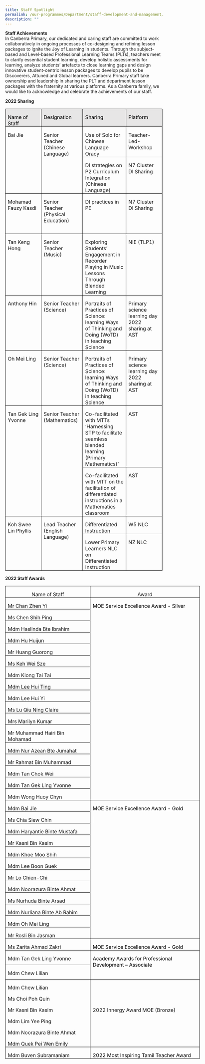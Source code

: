 ```yaml
---
title: Staff Spotlight
permalink: /our-programmes/Department/staff-development-and-management/
description: ""
---
```

**Staff Achievements**<br>
In Canberra Primary, our dedicated and caring staff are committed to work collaboratively in ongoing processes of co-designing and refining lesson packages to ignite the Joy of Learning in students. Through the subject-based and Level-based Professional Learning Teams (PLTs), teachers meet to clarify essential student learning, develop holistic assessments for learning, analyze students’ artefacts to close learning gaps and design innovative student-centric lesson packages to develop pupils to be Discoverers, Attuned and Global learners. 
Canberra Primary staff take ownership and leadership in sharing the PLT and department lesson packages with the fraternity at various platforms. As a Canberra family, we would like to acknowledge and celebrate the achievements of our staff. <br>

**2022 Sharing**

         

<table style="border-collapse:collapse;border:none;mso-border-alt:solid windowtext .5pt;
 mso-yfti-tbllook:1184;mso-padding-alt:0in 5.4pt 0in 5.4pt" cellpadding="0" cellspacing="0" border="1" class="MsoTableGrid"><tbody><tr style="mso-yfti-irow:0;mso-yfti-firstrow:yes"><td style="width:121.1pt;border:solid windowtext 1.0pt;
  mso-border-alt:solid windowtext .5pt;background:#E7E6E6;mso-background-themecolor:
  background2;padding:0in 5.4pt 0in 5.4pt" valign="top" width="161"><p style="margin-bottom:0in;line-height:normal" class="MsoNormal"><span style="color:black;mso-color-alt:windowtext;mso-ansi-language:
  EN-SG" lang="EN-SG">Name of Staff</span><span style="mso-ansi-language:EN-SG" lang="EN-SG"></span></p></td><td style="width:104.1pt;border:solid windowtext 1.0pt;
  border-left:none;mso-border-left-alt:solid windowtext .5pt;mso-border-alt:
  solid windowtext .5pt;background:#E7E6E6;mso-background-themecolor:background2;
  padding:0in 5.4pt 0in 5.4pt" valign="top" width="139"><p style="margin-bottom:0in;line-height:normal" class="MsoNormal"><span style="color:black;mso-color-alt:windowtext;mso-ansi-language:
  EN-SG" lang="EN-SG">Designation</span><span style="mso-ansi-language:EN-SG" lang="EN-SG"></span></p></td><td style="width:121.8pt;border:solid windowtext 1.0pt;
  border-left:none;mso-border-left-alt:solid windowtext .5pt;mso-border-alt:
  solid windowtext .5pt;background:#E7E6E6;mso-background-themecolor:background2;
  padding:0in 5.4pt 0in 5.4pt" valign="top" width="162"><p style="margin-bottom:0in;line-height:normal" class="MsoNormal"><span style="color:black;mso-color-alt:windowtext;mso-ansi-language:
  EN-SG" lang="EN-SG">Sharing</span><span style="mso-ansi-language:EN-SG" lang="EN-SG"></span></p></td><td style="width:120.5pt;border:solid windowtext 1.0pt;
  border-left:none;mso-border-left-alt:solid windowtext .5pt;mso-border-alt:
  solid windowtext .5pt;background:#E7E6E6;mso-background-themecolor:background2;
  padding:0in 5.4pt 0in 5.4pt" valign="top" width="161"><p style="margin-bottom:0in;line-height:normal" class="MsoNormal"><span style="color:black;mso-color-alt:windowtext;mso-ansi-language:
  EN-SG" lang="EN-SG">Platform</span><span style="mso-ansi-language:EN-SG" lang="EN-SG"></span></p></td></tr><tr style="mso-yfti-irow:1"><td style="width:121.1pt;border:solid windowtext 1.0pt;
  border-top:none;mso-border-top-alt:solid windowtext .5pt;mso-border-alt:solid windowtext .5pt;
  padding:0in 5.4pt 0in 5.4pt" valign="top" rowspan="2" width="161"><p style="margin-bottom:0in;line-height:normal" class="MsoNormal"><span style="mso-ansi-language:EN-SG" lang="EN-SG">Bai Jie</span></p></td><td style="width:104.1pt;border-top:none;
  border-left:none;border-bottom:solid windowtext 1.0pt;border-right:solid windowtext 1.0pt;
  mso-border-top-alt:solid windowtext .5pt;mso-border-left-alt:solid windowtext .5pt;
  mso-border-alt:solid windowtext .5pt;padding:0in 5.4pt 0in 5.4pt" valign="top" rowspan="2" width="139"><p style="margin-bottom:0in;line-height:normal" class="MsoNormal">Senior Teacher<span style="mso-ansi-language:EN-SG" lang="EN-SG"> (Chinese Language)</span></p><p style="margin-bottom:0in;line-height:normal" class="MsoNormal">&nbsp;</p></td><td style="width:121.8pt;border-top:none;border-left:
  none;border-bottom:solid windowtext 1.0pt;border-right:solid windowtext 1.0pt;
  mso-border-top-alt:solid windowtext .5pt;mso-border-left-alt:solid windowtext .5pt;
  mso-border-alt:solid windowtext .5pt;padding:0in 5.4pt 0in 5.4pt" valign="top" width="162"><p style="margin-bottom:0in;line-height:normal" class="MsoNormal">Use of Solo for Chinese Language Oracy<span style="mso-ansi-language:EN-SG" lang="EN-SG"></span></p></td><td style="width:120.5pt;border-top:none;border-left:
  none;border-bottom:solid windowtext 1.0pt;border-right:solid windowtext 1.0pt;
  mso-border-top-alt:solid windowtext .5pt;mso-border-left-alt:solid windowtext .5pt;
  mso-border-alt:solid windowtext .5pt;padding:0in 5.4pt 0in 5.4pt" valign="top" width="161"><p style="margin-bottom:0in;line-height:normal" class="MsoNormal"><span style="mso-ansi-language:EN-SG" lang="EN-SG">Teacher-Led-Workshop</span></p></td></tr><tr style="mso-yfti-irow:2"><td style="width:121.8pt;border-top:none;border-left:
  none;border-bottom:solid windowtext 1.0pt;border-right:solid windowtext 1.0pt;
  mso-border-top-alt:solid windowtext .5pt;mso-border-left-alt:solid windowtext .5pt;
  mso-border-alt:solid windowtext .5pt;padding:0in 5.4pt 0in 5.4pt" valign="top" width="162"><p style="margin-bottom:0in;line-height:normal" class="MsoNormal">DI strategies on P2 Curriculum Integration (Chinese Language)<span style="mso-ansi-language:EN-SG" lang="EN-SG"></span></p></td><td style="width:120.5pt;border-top:none;border-left:
  none;border-bottom:solid windowtext 1.0pt;border-right:solid windowtext 1.0pt;
  mso-border-top-alt:solid windowtext .5pt;mso-border-left-alt:solid windowtext .5pt;
  mso-border-alt:solid windowtext .5pt;padding:0in 5.4pt 0in 5.4pt" valign="top" width="161"><p style="margin-bottom:0in;line-height:normal" class="MsoNormal"><span style="mso-ansi-language:EN-SG" lang="EN-SG">N7 Cluster DI Sharing</span></p></td></tr><tr style="mso-yfti-irow:3"><td style="width:121.1pt;border:solid windowtext 1.0pt;
  border-top:none;mso-border-top-alt:solid windowtext .5pt;mso-border-alt:solid windowtext .5pt;
  padding:0in 5.4pt 0in 5.4pt" valign="top" width="161"><p style="margin-bottom:0in;line-height:normal" class="MsoNormal">Mohamad Fauzy Kasdi<span style="mso-ansi-language:EN-SG" lang="EN-SG"></span></p></td><td style="width:104.1pt;border-top:none;border-left:
  none;border-bottom:solid windowtext 1.0pt;border-right:solid windowtext 1.0pt;
  mso-border-top-alt:solid windowtext .5pt;mso-border-left-alt:solid windowtext .5pt;
  mso-border-alt:solid windowtext .5pt;padding:0in 5.4pt 0in 5.4pt" valign="top" width="139"><p style="margin-bottom:0in;line-height:normal" class="MsoNormal">Senior Teacher<span style="mso-ansi-language:EN-SG" lang="EN-SG"> (</span>Physical Education<span style="mso-ansi-language:EN-SG" lang="EN-SG">)</span></p></td><td style="width:121.8pt;border-top:none;border-left:
  none;border-bottom:solid windowtext 1.0pt;border-right:solid windowtext 1.0pt;
  mso-border-top-alt:solid windowtext .5pt;mso-border-left-alt:solid windowtext .5pt;
  mso-border-alt:solid windowtext .5pt;padding:0in 5.4pt 0in 5.4pt" valign="top" width="162"><p style="margin-bottom:0in;line-height:normal" class="MsoNormal">DI practices in PE</p><p style="margin-bottom:0in;line-height:normal" class="MsoNormal">&nbsp;</p><p style="margin-bottom:0in;line-height:normal" class="MsoNormal">&nbsp;</p></td><td style="width:120.5pt;border-top:none;border-left:
  none;border-bottom:solid windowtext 1.0pt;border-right:solid windowtext 1.0pt;
  mso-border-top-alt:solid windowtext .5pt;mso-border-left-alt:solid windowtext .5pt;
  mso-border-alt:solid windowtext .5pt;padding:0in 5.4pt 0in 5.4pt" valign="top" width="161"><p style="margin-bottom:0in;line-height:normal" class="MsoNormal"><span style="mso-ansi-language:EN-SG" lang="EN-SG">N7 Cluster DI Sharing</span></p></td></tr><tr style="mso-yfti-irow:4"><td style="width:121.1pt;border:solid windowtext 1.0pt;
  border-top:none;mso-border-top-alt:solid windowtext .5pt;mso-border-alt:solid windowtext .5pt;
  padding:0in 5.4pt 0in 5.4pt" valign="top" width="161"><p style="margin-bottom:0in;line-height:normal" class="MsoNormal"><span style="mso-ansi-language:EN-SG" lang="EN-SG">Tan Keng Hong</span></p></td><td style="width:104.1pt;border-top:none;border-left:
  none;border-bottom:solid windowtext 1.0pt;border-right:solid windowtext 1.0pt;
  mso-border-top-alt:solid windowtext .5pt;mso-border-left-alt:solid windowtext .5pt;
  mso-border-alt:solid windowtext .5pt;padding:0in 5.4pt 0in 5.4pt" valign="top" width="139"><p style="margin-bottom:0in;line-height:normal" class="MsoNormal">Senior Teacher<span style="mso-ansi-language:EN-SG" lang="EN-SG"> (Music)</span></p></td><td style="width:121.8pt;border-top:none;border-left:
  none;border-bottom:solid windowtext 1.0pt;border-right:solid windowtext 1.0pt;
  mso-border-top-alt:solid windowtext .5pt;mso-border-left-alt:solid windowtext .5pt;
  mso-border-alt:solid windowtext .5pt;padding:0in 5.4pt 0in 5.4pt" valign="top" width="162"><p style="margin-bottom:0in;line-height:normal" class="MsoNormal">Exploring Students’ Engagement in Recorder Playing in Music Lessons Through Blended Learning<span style="mso-ansi-language:EN-SG" lang="EN-SG"></span></p></td><td style="width:120.5pt;border-top:none;border-left:
  none;border-bottom:solid windowtext 1.0pt;border-right:solid windowtext 1.0pt;
  mso-border-top-alt:solid windowtext .5pt;mso-border-left-alt:solid windowtext .5pt;
  mso-border-alt:solid windowtext .5pt;padding:0in 5.4pt 0in 5.4pt" valign="top" width="161"><p style="margin-bottom:0in;line-height:normal" class="MsoNormal"><span style="mso-ansi-language:EN-SG" lang="EN-SG">NIE </span>(TLP1)<span style="mso-ansi-language:EN-SG" lang="EN-SG"></span></p></td></tr><tr style="mso-yfti-irow:5"><td style="width:121.1pt;border:solid windowtext 1.0pt;
  border-top:none;mso-border-top-alt:solid windowtext .5pt;mso-border-alt:solid windowtext .5pt;
  padding:0in 5.4pt 0in 5.4pt" valign="top" width="161"><p style="margin-bottom:0in;line-height:normal" class="MsoNormal"><span style="mso-ansi-language:EN-SG" lang="EN-SG">Anthony Hin</span></p></td><td style="width:104.1pt;border-top:none;border-left:
  none;border-bottom:solid windowtext 1.0pt;border-right:solid windowtext 1.0pt;
  mso-border-top-alt:solid windowtext .5pt;mso-border-left-alt:solid windowtext .5pt;
  mso-border-alt:solid windowtext .5pt;padding:0in 5.4pt 0in 5.4pt" valign="top" width="139"><p style="margin-bottom:0in;line-height:normal" class="MsoNormal"><span style="mso-ansi-language:EN-SG" lang="EN-SG">Senior Teacher (Science)</span></p></td><td style="width:121.8pt;border-top:none;border-left:
  none;border-bottom:solid windowtext 1.0pt;border-right:solid windowtext 1.0pt;
  mso-border-top-alt:solid windowtext .5pt;mso-border-left-alt:solid windowtext .5pt;
  mso-border-alt:solid windowtext .5pt;padding:0in 5.4pt 0in 5.4pt" valign="top" width="162"><p style="margin-bottom:0in;line-height:normal" class="MsoNormal">Portraits of Practices of Science: learning Ways of Thinking and Doing (WoTD) in teaching Science<span style="mso-ansi-language:EN-SG" lang="EN-SG"></span></p></td><td style="width:120.5pt;border-top:none;border-left:
  none;border-bottom:solid windowtext 1.0pt;border-right:solid windowtext 1.0pt;
  mso-border-top-alt:solid windowtext .5pt;mso-border-left-alt:solid windowtext .5pt;
  mso-border-alt:solid windowtext .5pt;padding:0in 5.4pt 0in 5.4pt" valign="top" width="161"><p style="margin-bottom:0in;line-height:normal" class="MsoNormal">Primary science learning day 2022 sharing at AST<span style="mso-ansi-language:
  EN-SG" lang="EN-SG"></span></p></td></tr><tr style="mso-yfti-irow:6"><td style="width:121.1pt;border:solid windowtext 1.0pt;
  border-top:none;mso-border-top-alt:solid windowtext .5pt;mso-border-alt:solid windowtext .5pt;
  padding:0in 5.4pt 0in 5.4pt" valign="top" width="161"><p style="margin-bottom:0in;line-height:normal" class="MsoNormal"><span style="mso-ansi-language:EN-SG" lang="EN-SG">Oh Mei Ling</span></p></td><td style="width:104.1pt;border-top:none;border-left:
  none;border-bottom:solid windowtext 1.0pt;border-right:solid windowtext 1.0pt;
  mso-border-top-alt:solid windowtext .5pt;mso-border-left-alt:solid windowtext .5pt;
  mso-border-alt:solid windowtext .5pt;padding:0in 5.4pt 0in 5.4pt" valign="top" width="139"><p style="margin-bottom:0in;line-height:normal" class="MsoNormal"><span style="mso-ansi-language:EN-SG" lang="EN-SG">Senior Teacher (Science)</span></p></td><td style="width:121.8pt;border-top:none;border-left:
  none;border-bottom:solid windowtext 1.0pt;border-right:solid windowtext 1.0pt;
  mso-border-top-alt:solid windowtext .5pt;mso-border-left-alt:solid windowtext .5pt;
  mso-border-alt:solid windowtext .5pt;padding:0in 5.4pt 0in 5.4pt" valign="top" width="162"><p style="margin-bottom:0in;line-height:normal" class="MsoNormal">Portraits of Practices of Science: learning Ways of Thinking and Doing (WoTD) in teaching Science<span style="mso-ansi-language:EN-SG" lang="EN-SG"></span></p></td><td style="width:120.5pt;border-top:none;border-left:
  none;border-bottom:solid windowtext 1.0pt;border-right:solid windowtext 1.0pt;
  mso-border-top-alt:solid windowtext .5pt;mso-border-left-alt:solid windowtext .5pt;
  mso-border-alt:solid windowtext .5pt;padding:0in 5.4pt 0in 5.4pt" valign="top" width="161"><p style="margin-bottom:0in;line-height:normal" class="MsoNormal">Primary science learning day 2022 sharing at AST<span style="mso-ansi-language:
  EN-SG" lang="EN-SG"></span></p></td></tr><tr style="mso-yfti-irow:7"><td style="width:121.1pt;border:solid windowtext 1.0pt;
  border-top:none;mso-border-top-alt:solid windowtext .5pt;mso-border-alt:solid windowtext .5pt;
  padding:0in 5.4pt 0in 5.4pt" valign="top" rowspan="2" width="161"><p style="margin-bottom:0in;line-height:normal" class="MsoNormal"><span style="mso-ansi-language:EN-SG" lang="EN-SG">Tan Gek Ling Yvonne</span></p><p style="margin-bottom:0in;line-height:normal" class="MsoNormal"><span style="mso-ansi-language:EN-SG" lang="EN-SG">&nbsp;</span></p></td><td style="width:104.1pt;border-top:none;
  border-left:none;border-bottom:solid windowtext 1.0pt;border-right:solid windowtext 1.0pt;
  mso-border-top-alt:solid windowtext .5pt;mso-border-left-alt:solid windowtext .5pt;
  mso-border-alt:solid windowtext .5pt;padding:0in 5.4pt 0in 5.4pt" valign="top" rowspan="2" width="139"><p style="margin-bottom:0in;line-height:normal" class="MsoNormal"><span style="mso-ansi-language:EN-SG" lang="EN-SG">Senior Teacher (Mathematics)</span></p><p style="margin-bottom:0in;line-height:normal" class="MsoNormal"><span style="mso-ansi-language:EN-SG" lang="EN-SG">&nbsp;</span></p></td><td style="width:121.8pt;border-top:none;border-left:
  none;border-bottom:solid windowtext 1.0pt;border-right:solid windowtext 1.0pt;
  mso-border-top-alt:solid windowtext .5pt;mso-border-left-alt:solid windowtext .5pt;
  mso-border-alt:solid windowtext .5pt;padding:0in 5.4pt 0in 5.4pt" valign="top" width="162"><p style="margin-bottom:0in;line-height:normal" class="MsoNormal">Co-facilitated with MTTs ‘Harnessing STP to facilitate seamless blended learning (Primary Mathematics)’<span style="mso-ansi-language:EN-SG" lang="EN-SG"></span></p></td><td style="width:120.5pt;border-top:none;border-left:
  none;border-bottom:solid windowtext 1.0pt;border-right:solid windowtext 1.0pt;
  mso-border-top-alt:solid windowtext .5pt;mso-border-left-alt:solid windowtext .5pt;
  mso-border-alt:solid windowtext .5pt;padding:0in 5.4pt 0in 5.4pt" valign="top" width="161"><p style="margin-bottom:0in;line-height:normal" class="MsoNormal"><span style="mso-ansi-language:EN-SG" lang="EN-SG">AST</span></p></td></tr><tr style="mso-yfti-irow:8"><td style="width:121.8pt;border-top:none;border-left:
  none;border-bottom:solid windowtext 1.0pt;border-right:solid windowtext 1.0pt;
  mso-border-top-alt:solid windowtext .5pt;mso-border-left-alt:solid windowtext .5pt;
  mso-border-alt:solid windowtext .5pt;padding:0in 5.4pt 0in 5.4pt" valign="top" width="162"><p style="margin-bottom:0in;line-height:normal" class="MsoNormal">Co-facilitated with MTT on the facilitation of differentiated instructions in a Mathematics classroom<span style="mso-ansi-language:EN-SG" lang="EN-SG"></span></p></td><td style="width:120.5pt;border-top:none;border-left:
  none;border-bottom:solid windowtext 1.0pt;border-right:solid windowtext 1.0pt;
  mso-border-top-alt:solid windowtext .5pt;mso-border-left-alt:solid windowtext .5pt;
  mso-border-alt:solid windowtext .5pt;padding:0in 5.4pt 0in 5.4pt" valign="top" width="161"><p style="margin-bottom:0in;line-height:normal" class="MsoNormal"><span style="mso-ansi-language:EN-SG" lang="EN-SG">AST</span></p></td></tr><tr style="mso-yfti-irow:9"><td style="width:121.1pt;border:solid windowtext 1.0pt;
  border-top:none;mso-border-top-alt:solid windowtext .5pt;mso-border-alt:solid windowtext .5pt;
  padding:0in 5.4pt 0in 5.4pt" valign="top" rowspan="2" width="161"><p style="margin-bottom:0in;line-height:normal" class="MsoNormal"><span style="mso-ansi-language:EN-SG" lang="EN-SG">Koh Swee Lin Phyllis</span></p><p style="margin-bottom:0in;line-height:normal" class="MsoNormal"><span style="mso-ansi-language:EN-SG" lang="EN-SG">&nbsp;</span></p></td><td style="width:104.1pt;border-top:none;
  border-left:none;border-bottom:solid windowtext 1.0pt;border-right:solid windowtext 1.0pt;
  mso-border-top-alt:solid windowtext .5pt;mso-border-left-alt:solid windowtext .5pt;
  mso-border-alt:solid windowtext .5pt;padding:0in 5.4pt 0in 5.4pt" valign="top" rowspan="2" width="139"><p style="margin-bottom:0in;line-height:normal" class="MsoNormal"><span style="mso-ansi-language:EN-SG" lang="EN-SG">Lead Teacher (English Language)</span></p><p style="margin-bottom:0in;line-height:normal" class="MsoNormal"><span style="mso-ansi-language:EN-SG" lang="EN-SG">&nbsp;</span></p></td><td style="width:121.8pt;border-top:none;border-left:
  none;border-bottom:solid windowtext 1.0pt;border-right:solid windowtext 1.0pt;
  mso-border-top-alt:solid windowtext .5pt;mso-border-left-alt:solid windowtext .5pt;
  mso-border-alt:solid windowtext .5pt;padding:0in 5.4pt 0in 5.4pt" valign="top" width="162"><p style="margin-bottom:0in;line-height:normal" class="MsoNormal">Differentiated Instruction<span style="mso-ansi-language:EN-SG" lang="EN-SG"></span></p></td><td style="width:120.5pt;border-top:none;border-left:
  none;border-bottom:solid windowtext 1.0pt;border-right:solid windowtext 1.0pt;
  mso-border-top-alt:solid windowtext .5pt;mso-border-left-alt:solid windowtext .5pt;
  mso-border-alt:solid windowtext .5pt;padding:0in 5.4pt 0in 5.4pt" valign="top" width="161"><p style="margin-bottom:0in;line-height:normal" class="MsoNormal">W5 NLC<span style="mso-ansi-language:EN-SG" lang="EN-SG"></span></p></td></tr><tr style="mso-yfti-irow:10;mso-yfti-lastrow:yes"><td style="width:121.8pt;border-top:none;border-left:
  none;border-bottom:solid windowtext 1.0pt;border-right:solid windowtext 1.0pt;
  mso-border-top-alt:solid windowtext .5pt;mso-border-left-alt:solid windowtext .5pt;
  mso-border-alt:solid windowtext .5pt;padding:0in 5.4pt 0in 5.4pt" valign="top" width="162"><p style="margin-bottom:0in;line-height:normal" class="MsoNormal">Lower Primary Learners NLC on Differentiated Instruction<span style="mso-ansi-language:
  EN-SG" lang="EN-SG"></span></p></td><td style="width:120.5pt;border-top:none;border-left:
  none;border-bottom:solid windowtext 1.0pt;border-right:solid windowtext 1.0pt;
  mso-border-top-alt:solid windowtext .5pt;mso-border-left-alt:solid windowtext .5pt;
  mso-border-alt:solid windowtext .5pt;padding:0in 5.4pt 0in 5.4pt" valign="top" width="161"><p style="margin-bottom:0in;line-height:normal" class="MsoNormal"><span style="mso-ansi-language:EN-SG" lang="EN-SG">NZ NLC</span></p></td></tr></tbody></table>
	
	         

**2022 Staff Awards**

<table style="width:467.75pt;border-collapse:collapse;border:none;mso-border-alt:
 solid windowtext .5pt;mso-yfti-tbllook:1184;mso-padding-alt:0in 5.4pt 0in 5.4pt" width="624" cellpadding="0" cellspacing="0" border="1" class="MsoTableGrid"><tbody><tr style="mso-yfti-irow:0;mso-yfti-firstrow:yes"><td style="width:202.25pt;border:solid windowtext 1.0pt;
  mso-border-alt:solid windowtext .5pt;padding:0in 5.4pt 0in 5.4pt" valign="top" width="270"><p style="margin-bottom:0in;text-align:center;
  line-height:normal" align="center" class="MsoNormal"><span style="mso-bidi-font-family:Calibri;
  mso-bidi-theme-font:minor-latin;mso-ansi-language:EN-SG" lang="EN-SG">Name of Staff</span></p></td><td style="width:265.5pt;border:solid windowtext 1.0pt;
  border-left:none;mso-border-left-alt:solid windowtext .5pt;mso-border-alt:
  solid windowtext .5pt;padding:0in 5.4pt 0in 5.4pt" valign="top" width="354"><p style="margin-bottom:0in;text-align:center;
  line-height:normal" align="center" class="MsoNormal"><span style="mso-bidi-font-family:Calibri;
  mso-bidi-theme-font:minor-latin;mso-ansi-language:EN-SG" lang="EN-SG">Award</span></p></td></tr><tr style="mso-yfti-irow:1"><td style="width:202.25pt;border:solid windowtext 1.0pt;
  border-top:none;mso-border-top-alt:solid windowtext .5pt;mso-border-alt:solid windowtext .5pt;
  padding:0in 5.4pt 0in 5.4pt" valign="top" width="270"><p style="margin-bottom:0in;line-height:normal" class="MsoNormal"><span style="mso-bidi-font-family:Calibri;mso-bidi-theme-font:minor-latin;
  mso-ansi-language:EN-SG" lang="EN-SG">Mr Chan Zhen Yi</span></p></td><td style="width:265.5pt;border-top:none;
  border-left:none;border-bottom:solid windowtext 1.0pt;border-right:solid windowtext 1.0pt;
  mso-border-top-alt:solid windowtext .5pt;mso-border-left-alt:solid windowtext .5pt;
  mso-border-alt:solid windowtext .5pt;padding:0in 5.4pt 0in 5.4pt" valign="top" rowspan="17" width="354"><p style="margin-bottom:0in;line-height:normal" class="MsoNormal"><span style="mso-bidi-font-family:Calibri;mso-bidi-theme-font:minor-latin;
  color:black;background:white">MOE Service Excellence Award - Silver</span><span style="mso-bidi-font-family:Calibri;mso-bidi-theme-font:minor-latin"></span></p><p style="margin-bottom:0in;line-height:normal" class="MsoNormal"><span style="mso-bidi-font-family:Calibri;mso-bidi-theme-font:minor-latin">&nbsp;</span></p></td></tr><tr style="mso-yfti-irow:2"><td style="width:202.25pt;border:solid windowtext 1.0pt;
  border-top:none;mso-border-top-alt:solid windowtext .5pt;mso-border-alt:solid windowtext .5pt;
  padding:0in 5.4pt 0in 5.4pt" valign="top" width="270"><p style="margin-bottom:0in;line-height:normal" class="MsoNormal"><span style="mso-bidi-font-family:Calibri;mso-bidi-theme-font:minor-latin;
  mso-ansi-language:EN-SG" lang="EN-SG">Ms Chen Shih Ping</span></p></td></tr><tr style="mso-yfti-irow:3"><td style="width:202.25pt;border:solid windowtext 1.0pt;
  border-top:none;mso-border-top-alt:solid windowtext .5pt;mso-border-alt:solid windowtext .5pt;
  padding:0in 5.4pt 0in 5.4pt" valign="top" width="270"><p style="margin-bottom:0in;line-height:normal" class="MsoNormal"><span style="mso-bidi-font-family:Calibri;mso-bidi-theme-font:minor-latin;
  mso-ansi-language:EN-SG" lang="EN-SG">Mdm Haslinda Bte Ibrahim</span></p></td></tr><tr style="mso-yfti-irow:4"><td style="width:202.25pt;border:solid windowtext 1.0pt;
  border-top:none;mso-border-top-alt:solid windowtext .5pt;mso-border-alt:solid windowtext .5pt;
  padding:0in 5.4pt 0in 5.4pt" valign="top" width="270"><p style="margin-bottom:0in;line-height:normal" class="MsoNormal"><span style="mso-bidi-font-family:Calibri;mso-bidi-theme-font:minor-latin">Mdm Hu Huijun</span></p></td></tr><tr style="mso-yfti-irow:5"><td style="width:202.25pt;border:solid windowtext 1.0pt;
  border-top:none;mso-border-top-alt:solid windowtext .5pt;mso-border-alt:solid windowtext .5pt;
  padding:0in 5.4pt 0in 5.4pt" valign="top" width="270"><p style="margin-bottom:0in;line-height:normal" class="MsoNormal"><span style="mso-bidi-font-family:Calibri;mso-bidi-theme-font:minor-latin;
  mso-ansi-language:EN-SG" lang="EN-SG">Mr Huang Guorong</span></p></td></tr><tr style="mso-yfti-irow:6"><td style="width:202.25pt;border:solid windowtext 1.0pt;
  border-top:none;mso-border-top-alt:solid windowtext .5pt;mso-border-alt:solid windowtext .5pt;
  padding:0in 5.4pt 0in 5.4pt" valign="top" width="270"><p style="margin-bottom:0in;line-height:normal" class="MsoNormal"><span style="mso-bidi-font-family:Calibri;mso-bidi-theme-font:minor-latin;
  mso-ansi-language:EN-SG" lang="EN-SG">Ms Keh Wei Sze</span></p></td></tr><tr style="mso-yfti-irow:7"><td style="width:202.25pt;border:solid windowtext 1.0pt;
  border-top:none;mso-border-top-alt:solid windowtext .5pt;mso-border-alt:solid windowtext .5pt;
  padding:0in 5.4pt 0in 5.4pt" valign="top" width="270"><p style="margin-bottom:0in;line-height:normal" class="MsoNormal"><span style="mso-bidi-font-family:Calibri;mso-bidi-theme-font:minor-latin;
  mso-ansi-language:EN-SG" lang="EN-SG">Mdm Kiong Tai Tai</span></p></td></tr><tr style="mso-yfti-irow:8"><td style="width:202.25pt;border:solid windowtext 1.0pt;
  border-top:none;mso-border-top-alt:solid windowtext .5pt;mso-border-alt:solid windowtext .5pt;
  padding:0in 5.4pt 0in 5.4pt" valign="top" width="270"><p style="margin-bottom:0in;line-height:normal" class="MsoNormal"><span style="mso-bidi-font-family:Calibri;mso-bidi-theme-font:minor-latin;
  mso-ansi-language:EN-SG" lang="EN-SG">Mdm Lee Hui Ting</span></p></td></tr><tr style="mso-yfti-irow:9"><td style="width:202.25pt;border:solid windowtext 1.0pt;
  border-top:none;mso-border-top-alt:solid windowtext .5pt;mso-border-alt:solid windowtext .5pt;
  padding:0in 5.4pt 0in 5.4pt" valign="top" width="270"><p style="margin-bottom:0in;line-height:normal" class="MsoNormal"><span style="mso-bidi-font-family:Calibri;mso-bidi-theme-font:minor-latin;
  mso-ansi-language:EN-SG" lang="EN-SG">Mdm Lee Hui Yi</span></p></td></tr><tr style="mso-yfti-irow:10"><td style="width:202.25pt;border:solid windowtext 1.0pt;
  border-top:none;mso-border-top-alt:solid windowtext .5pt;mso-border-alt:solid windowtext .5pt;
  padding:0in 5.4pt 0in 5.4pt" valign="top" width="270"><p style="margin-bottom:0in;line-height:normal" class="MsoNormal"><span style="mso-bidi-font-family:Calibri;mso-bidi-theme-font:minor-latin">Ms Lu Qiu Ning Claire</span></p></td></tr><tr style="mso-yfti-irow:11"><td style="width:202.25pt;border:solid windowtext 1.0pt;
  border-top:none;mso-border-top-alt:solid windowtext .5pt;mso-border-alt:solid windowtext .5pt;
  padding:0in 5.4pt 0in 5.4pt" valign="top" width="270"><p style="margin-bottom:0in;line-height:normal" class="MsoNormal"><span style="mso-bidi-font-family:Calibri;mso-bidi-theme-font:minor-latin;
  mso-ansi-language:EN-SG" lang="EN-SG">Mrs Marilyn Kumar</span></p></td></tr><tr style="mso-yfti-irow:12"><td style="width:202.25pt;border:solid windowtext 1.0pt;
  border-top:none;mso-border-top-alt:solid windowtext .5pt;mso-border-alt:solid windowtext .5pt;
  padding:0in 5.4pt 0in 5.4pt" valign="top" width="270"><p style="margin-bottom:0in;line-height:normal" class="MsoNormal"><span style="mso-bidi-font-family:Calibri;mso-bidi-theme-font:minor-latin">Mr Muhammad Hairi Bin Mohamad</span></p></td></tr><tr style="mso-yfti-irow:13"><td style="width:202.25pt;border:solid windowtext 1.0pt;
  border-top:none;mso-border-top-alt:solid windowtext .5pt;mso-border-alt:solid windowtext .5pt;
  padding:0in 5.4pt 0in 5.4pt" valign="top" width="270"><p style="margin-bottom:0in;line-height:normal" class="MsoNormal"><span style="mso-bidi-font-family:Calibri;mso-bidi-theme-font:minor-latin;
  mso-ansi-language:EN-SG" lang="EN-SG">Mdm Nur Azean Bte Jumahat</span></p></td></tr><tr style="mso-yfti-irow:14"><td style="width:202.25pt;border:solid windowtext 1.0pt;
  border-top:none;mso-border-top-alt:solid windowtext .5pt;mso-border-alt:solid windowtext .5pt;
  padding:0in 5.4pt 0in 5.4pt" valign="top" width="270"><p style="margin-bottom:0in;line-height:normal" class="MsoNormal"><span style="mso-bidi-font-family:Calibri;mso-bidi-theme-font:minor-latin">Mr Rahmat Bin Muhammad</span></p></td></tr><tr style="mso-yfti-irow:15"><td style="width:202.25pt;border:solid windowtext 1.0pt;
  border-top:none;mso-border-top-alt:solid windowtext .5pt;mso-border-alt:solid windowtext .5pt;
  padding:0in 5.4pt 0in 5.4pt" valign="top" width="270"><p style="margin-bottom:0in;line-height:normal" class="MsoNormal"><span style="mso-bidi-font-family:Calibri;mso-bidi-theme-font:minor-latin;
  mso-ansi-language:EN-SG" lang="EN-SG">Mdm Tan Chok Wei</span></p></td></tr><tr style="mso-yfti-irow:16"><td style="width:202.25pt;border:solid windowtext 1.0pt;
  border-top:none;mso-border-top-alt:solid windowtext .5pt;mso-border-alt:solid windowtext .5pt;
  padding:0in 5.4pt 0in 5.4pt" valign="top" width="270"><p style="margin-bottom:0in;line-height:normal" class="MsoNormal"><span style="mso-bidi-font-family:Calibri;mso-bidi-theme-font:minor-latin">Mdm Tan Gek Ling Yvonne</span></p></td></tr><tr style="mso-yfti-irow:17"><td style="width:202.25pt;border:solid windowtext 1.0pt;
  border-top:none;mso-border-top-alt:solid windowtext .5pt;mso-border-alt:solid windowtext .5pt;
  padding:0in 5.4pt 0in 5.4pt" valign="top" width="270"><p style="margin-bottom:0in;line-height:normal" class="MsoNormal"><span style="mso-bidi-font-family:Calibri;mso-bidi-theme-font:minor-latin;
  mso-ansi-language:EN-SG" lang="EN-SG">Mdm Wong Huoy Chyn</span></p></td></tr><tr style="mso-yfti-irow:18"><td style="width:202.25pt;border:solid windowtext 1.0pt;
  border-top:none;mso-border-top-alt:solid windowtext .5pt;mso-border-alt:solid windowtext .5pt;
  padding:0in 5.4pt 0in 5.4pt" valign="top" width="270"><p style="margin-bottom:0in;line-height:normal" class="MsoNormal"><span style="mso-bidi-font-family:Calibri;mso-bidi-theme-font:minor-latin;
  mso-ansi-language:EN-SG" lang="EN-SG">Mdm Bai Jie</span></p></td><td style="width:265.5pt;border-top:none;
  border-left:none;border-bottom:solid windowtext 1.0pt;border-right:solid windowtext 1.0pt;
  mso-border-top-alt:solid windowtext .5pt;mso-border-left-alt:solid windowtext .5pt;
  mso-border-alt:solid windowtext .5pt;padding:0in 5.4pt 0in 5.4pt" valign="top" rowspan="12" width="354"><p style="margin-bottom:0in;line-height:normal" class="MsoNormal"><span style="mso-bidi-font-family:Calibri;mso-bidi-theme-font:minor-latin;
  color:black;background:white">MOE Service Excellence Award - Gold</span></p><p style="margin-bottom:0in;line-height:normal" class="MsoNormal"><span style="mso-bidi-font-family:Calibri;mso-bidi-theme-font:minor-latin;
  color:black;background:white">&nbsp;</span></p></td></tr><tr style="mso-yfti-irow:19"><td style="width:202.25pt;border:solid windowtext 1.0pt;
  border-top:none;mso-border-top-alt:solid windowtext .5pt;mso-border-alt:solid windowtext .5pt;
  padding:0in 5.4pt 0in 5.4pt" valign="top" width="270"><p style="margin-bottom:0in;line-height:normal" class="MsoNormal"><span style="mso-bidi-font-family:Calibri;mso-bidi-theme-font:minor-latin;
  mso-ansi-language:EN-SG" lang="EN-SG">Ms Chia Siew Chin</span></p></td></tr><tr style="mso-yfti-irow:20"><td style="width:202.25pt;border:solid windowtext 1.0pt;
  border-top:none;mso-border-top-alt:solid windowtext .5pt;mso-border-alt:solid windowtext .5pt;
  padding:0in 5.4pt 0in 5.4pt" valign="top" width="270"><p style="margin-bottom:0in;line-height:normal" class="MsoNormal"><span style="mso-bidi-font-family:Calibri;mso-bidi-theme-font:minor-latin;
  mso-ansi-language:EN-SG" lang="EN-SG">Mdm Haryantie Binte Mustafa</span></p></td></tr><tr style="mso-yfti-irow:21"><td style="width:202.25pt;border:solid windowtext 1.0pt;
  border-top:none;mso-border-top-alt:solid windowtext .5pt;mso-border-alt:solid windowtext .5pt;
  padding:0in 5.4pt 0in 5.4pt" valign="top" width="270"><p style="margin-bottom:0in;line-height:normal" class="MsoNormal"><span style="mso-bidi-font-family:Calibri;mso-bidi-theme-font:minor-latin;
  mso-ansi-language:EN-SG" lang="EN-SG">Mr Kasni Bin Kasim</span></p></td></tr><tr style="mso-yfti-irow:22"><td style="width:202.25pt;border:solid windowtext 1.0pt;
  border-top:none;mso-border-top-alt:solid windowtext .5pt;mso-border-alt:solid windowtext .5pt;
  padding:0in 5.4pt 0in 5.4pt" valign="top" width="270"><p style="margin-bottom:0in;line-height:normal" class="MsoNormal"><span style="mso-bidi-font-family:Calibri;mso-bidi-theme-font:minor-latin;
  mso-ansi-language:EN-SG" lang="EN-SG">Mdm Khoe Moo Shih</span></p></td></tr><tr style="mso-yfti-irow:23"><td style="width:202.25pt;border:solid windowtext 1.0pt;
  border-top:none;mso-border-top-alt:solid windowtext .5pt;mso-border-alt:solid windowtext .5pt;
  padding:0in 5.4pt 0in 5.4pt" valign="top" width="270"><p style="margin-bottom:0in;line-height:normal" class="MsoNormal"><span style="mso-bidi-font-family:Calibri;mso-bidi-theme-font:minor-latin;
  mso-ansi-language:EN-SG" lang="EN-SG">Mdm Lee Boon Guek</span></p></td></tr><tr style="mso-yfti-irow:24"><td style="width:202.25pt;border:solid windowtext 1.0pt;
  border-top:none;mso-border-top-alt:solid windowtext .5pt;mso-border-alt:solid windowtext .5pt;
  padding:0in 5.4pt 0in 5.4pt" valign="top" width="270"><p style="margin-bottom:0in;line-height:normal" class="MsoNormal"><span style="mso-bidi-font-family:Calibri;mso-bidi-theme-font:minor-latin;
  mso-ansi-language:EN-SG" lang="EN-SG">Mr Lo Chien-Chi</span></p></td></tr><tr style="mso-yfti-irow:25"><td style="width:202.25pt;border:solid windowtext 1.0pt;
  border-top:none;mso-border-top-alt:solid windowtext .5pt;mso-border-alt:solid windowtext .5pt;
  padding:0in 5.4pt 0in 5.4pt" valign="top" width="270"><p style="margin-bottom:0in;line-height:normal" class="MsoNormal"><span style="mso-bidi-font-family:Calibri;mso-bidi-theme-font:minor-latin">Mdm Noorazura Binte Ahmat</span></p></td></tr><tr style="mso-yfti-irow:26"><td style="width:202.25pt;border:solid windowtext 1.0pt;
  border-top:none;mso-border-top-alt:solid windowtext .5pt;mso-border-alt:solid windowtext .5pt;
  padding:0in 5.4pt 0in 5.4pt" valign="top" width="270"><p style="margin-bottom:0in;line-height:normal" class="MsoNormal"><span style="mso-bidi-font-family:Calibri;mso-bidi-theme-font:minor-latin">Ms Nurhuda Binte Arsad</span></p></td></tr><tr style="mso-yfti-irow:27"><td style="width:202.25pt;border:solid windowtext 1.0pt;
  border-top:none;mso-border-top-alt:solid windowtext .5pt;mso-border-alt:solid windowtext .5pt;
  padding:0in 5.4pt 0in 5.4pt" valign="top" width="270"><p style="margin-bottom:0in;line-height:normal" class="MsoNormal"><span style="mso-bidi-font-family:Calibri;mso-bidi-theme-font:minor-latin">Mdm Nurliana Binte Ab Rahim</span></p></td></tr><tr style="mso-yfti-irow:28"><td style="width:202.25pt;border:solid windowtext 1.0pt;
  border-top:none;mso-border-top-alt:solid windowtext .5pt;mso-border-alt:solid windowtext .5pt;
  padding:0in 5.4pt 0in 5.4pt" valign="top" width="270"><p style="margin-bottom:0in;line-height:normal" class="MsoNormal"><span style="mso-bidi-font-family:Calibri;mso-bidi-theme-font:minor-latin">Mdm Oh Mei Ling</span></p></td></tr><tr style="mso-yfti-irow:29"><td style="width:202.25pt;border:solid windowtext 1.0pt;
  border-top:none;mso-border-top-alt:solid windowtext .5pt;mso-border-alt:solid windowtext .5pt;
  padding:0in 5.4pt 0in 5.4pt" valign="top" width="270"><p style="margin-bottom:0in;line-height:normal" class="MsoNormal"><span style="mso-bidi-font-family:Calibri;mso-bidi-theme-font:minor-latin">Mr Rosli Bin Jasman</span></p></td></tr><tr style="mso-yfti-irow:30"><td style="width:202.25pt;border:solid windowtext 1.0pt;
  border-top:none;mso-border-top-alt:solid windowtext .5pt;mso-border-alt:solid windowtext .5pt;
  padding:0in 5.4pt 0in 5.4pt" valign="top" width="270"><p style="margin-bottom:0in;line-height:normal" class="MsoNormal"><span style="mso-bidi-font-family:Calibri;mso-bidi-theme-font:minor-latin">Ms Zarita Ahmad Zakri</span></p></td><td style="width:265.5pt;border-top:none;border-left:
  none;border-bottom:solid windowtext 1.0pt;border-right:solid windowtext 1.0pt;
  mso-border-top-alt:solid windowtext .5pt;mso-border-left-alt:solid windowtext .5pt;
  mso-border-alt:solid windowtext .5pt;padding:0in 5.4pt 0in 5.4pt" valign="top" width="354"><p style="margin-bottom:0in;line-height:normal" class="MsoNormal"><span style="mso-bidi-font-family:Calibri;mso-bidi-theme-font:minor-latin;
  color:black;background:white">MOE Service Excellence Award - Gold</span></p></td></tr><tr style="mso-yfti-irow:31"><td style="width:202.25pt;border:solid windowtext 1.0pt;
  border-top:none;mso-border-top-alt:solid windowtext .5pt;mso-border-alt:solid windowtext .5pt;
  padding:0in 5.4pt 0in 5.4pt" valign="top" width="270"><p style="margin-bottom:0in;line-height:normal" class="MsoNormal"><span style="mso-bidi-font-family:Calibri;mso-bidi-theme-font:minor-latin">Mdm Tan Gek Ling Yvonne</span></p></td><td style="width:265.5pt;border-top:none;
  border-left:none;border-bottom:solid windowtext 1.0pt;border-right:solid windowtext 1.0pt;
  mso-border-top-alt:solid windowtext .5pt;mso-border-left-alt:solid windowtext .5pt;
  mso-border-alt:solid windowtext .5pt;padding:0in 5.4pt 0in 5.4pt" valign="top" rowspan="2" width="354"><p style="margin-bottom:0in;line-height:normal" class="MsoNormal"><span style="mso-bidi-font-family:Calibri;mso-bidi-theme-font:minor-latin;
  color:black;background:white">Academy Awards for Professional Development – Associate</span></p><p style="margin-bottom:0in;line-height:normal" class="MsoNormal"><span style="mso-bidi-font-family:Calibri;mso-bidi-theme-font:minor-latin;
  color:black;background:white">&nbsp;</span></p></td></tr><tr style="mso-yfti-irow:32"><td style="width:202.25pt;border:solid windowtext 1.0pt;
  border-top:none;mso-border-top-alt:solid windowtext .5pt;mso-border-alt:solid windowtext .5pt;
  padding:0in 5.4pt 0in 5.4pt" valign="top" width="270"><p style="margin-bottom:0in;line-height:normal" class="MsoNormal"><span style="mso-bidi-font-family:Calibri;mso-bidi-theme-font:minor-latin">Mdm Chew Lilian</span></p></td></tr><tr style="mso-yfti-irow:33;height:13.9pt"><td style="width:202.25pt;border:solid windowtext 1.0pt;
  border-top:none;mso-border-top-alt:solid windowtext .5pt;mso-border-alt:solid windowtext .5pt;
  padding:0in 5.4pt 0in 5.4pt;height:13.9pt" valign="top" width="270"><p style="margin-bottom:0in;line-height:normal" class="MsoNormal"><span style="mso-bidi-font-family:Calibri;mso-bidi-theme-font:minor-latin">Mdm Chew Lilian</span></p><p style="margin-bottom:0in;line-height:normal" class="MsoNormal"><span style="mso-bidi-font-family:Calibri;mso-bidi-theme-font:minor-latin">Ms Choi Poh Quin</span></p><p style="margin-bottom:0in;line-height:normal" class="MsoNormal"><span style="mso-bidi-font-family:Calibri;mso-bidi-theme-font:minor-latin">Mr Kasni Bin Kasim</span></p><p style="margin-bottom:0in;line-height:normal" class="MsoNormal"><span style="mso-bidi-font-family:Calibri;mso-bidi-theme-font:minor-latin">Mdm Lim Yee Ping</span></p><p style="margin-bottom:0in;line-height:normal" class="MsoNormal"><span style="mso-bidi-font-family:Calibri;mso-bidi-theme-font:minor-latin">Mdm Noorazura Binte Ahmat</span></p><p style="margin-bottom:0in;line-height:normal" class="MsoNormal"><span style="mso-bidi-font-family:Calibri;mso-bidi-theme-font:minor-latin">Mdm Quek Pei Wen Emily</span></p></td><td style="width:265.5pt;border-top:none;border-left:
  none;border-bottom:solid windowtext 1.0pt;border-right:solid windowtext 1.0pt;
  mso-border-top-alt:solid windowtext .5pt;mso-border-left-alt:solid windowtext .5pt;
  mso-border-alt:solid windowtext .5pt;padding:0in 5.4pt 0in 5.4pt;height:13.9pt" valign="top" width="354"><p style="margin-bottom:0in;line-height:normal" class="MsoNormal"><span style="mso-bidi-font-family:Calibri;mso-bidi-theme-font:minor-latin">&nbsp;</span></p><p style="margin-bottom:0in;line-height:normal" class="MsoNormal"><span style="mso-bidi-font-family:Calibri;mso-bidi-theme-font:minor-latin">&nbsp;</span></p><p style="margin-bottom:0in;line-height:normal" class="MsoNormal"><span style="mso-bidi-font-family:Calibri;mso-bidi-theme-font:minor-latin">2022 Innergy Award MOE (Bronze)<span style="color:black;background:white"></span></span></p></td></tr><tr style="mso-yfti-irow:34;mso-yfti-lastrow:yes;height:13.9pt"><td style="width:202.25pt;border:solid windowtext 1.0pt;
  border-top:none;mso-border-top-alt:solid windowtext .5pt;mso-border-alt:solid windowtext .5pt;
  padding:0in 5.4pt 0in 5.4pt;height:13.9pt" valign="top" width="270"><p style="margin-bottom:0in;line-height:normal" class="MsoNormal"><span style="mso-bidi-font-family:Calibri;mso-bidi-theme-font:minor-latin">Mdm Buven Subramaniam</span></p></td><td style="width:265.5pt;border-top:none;border-left:
  none;border-bottom:solid windowtext 1.0pt;border-right:solid windowtext 1.0pt;
  mso-border-top-alt:solid windowtext .5pt;mso-border-left-alt:solid windowtext .5pt;
  mso-border-alt:solid windowtext .5pt;padding:0in 5.4pt 0in 5.4pt;height:13.9pt" valign="top" width="354"><p style="margin-bottom:0in;line-height:normal" class="MsoNormal"><span style="mso-bidi-font-family:Calibri;mso-bidi-theme-font:minor-latin;
  color:black;background:white">2022 Most Inspiring Tamil Teacher Award</span></p></td></tr></tbody></table>